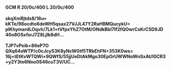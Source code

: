 #### GCM R 20/0c/400 L 20/0c/400
**skqXmRjtds8/16u+**<br/>**kKTe/98ocdto6deWH5qsax27VJJL47Y2RaHBMQucykU=**<br/>**plKhymardLOqvh/7Lk1+tVfpxYhZ7OtM/ONdkBbI7If2fQOwrCsKrC5D9JD40o8OSxfsrJ7Z8Ljlk8dH...**<br/><br/>
**TJP7vPeib+86eP7O**<br/>**QXq64oWTP/c0cJcyS3K8yNcWGtf5TRbEhFN+353K0ws=**<br/>**16j+tEtKvWTQWi+9QWfS/55jjUeDtAkMgo30EpOrUWWNoWnSxAt/I0CR3+y2Y3te6Nno0S46cuT3V/UC...**